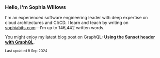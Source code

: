 ### Hello, I'm Sophia Willows

I'm an experienced software engineering leader with deep expertise on cloud architectures and CI/CD. I learn and teach by writing on [sophiabits.com](https://sophiabits.com/blog)—I'm up to 146,442 written words.

You might enjoy my latest blog post on GraphQL: **[Using the Sunset header with GraphQL](https://sophiabits.com/blog/using-the-sunset-header-with-graphql)**.

<sub>Last updated 9 Sep 2024</sub>
